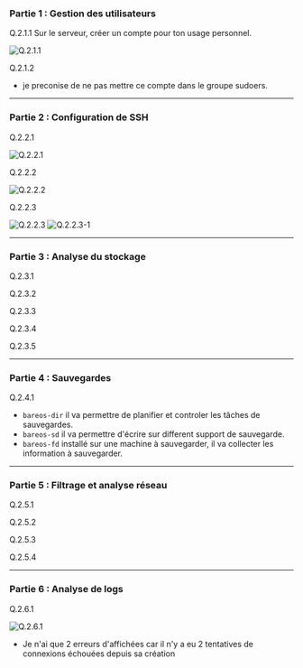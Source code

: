 ### Partie 1 : Gestion des utilisateurs

Q.2.1.1 Sur le serveur, créer un compte pour ton usage personnel.

![Q.2.1.1](<Capture d'écran 2024-06-21 100623.png>)

Q.2.1.2

- je preconise de ne pas mettre ce compte dans le groupe sudoers.

___

### Partie 2 : Configuration de SSH

Q.2.2.1

![Q.2.2.1](<Capture d'écran 2024-06-21 100930.png>)

Q.2.2.2

![Q.2.2.2](<Capture d'écran 2024-06-21 101507.png>)

Q.2.2.3

![Q.2.2.3](<Capture d'écran 2024-06-21 101011.png>)
![Q.2.2.3-1](<Capture d'écran 2024-06-21 102249.png>)

___

### Partie 3 : Analyse du stockage

Q.2.3.1

Q.2.3.2

Q.2.3.3

Q.2.3.4

Q.2.3.5

___

### Partie 4 : Sauvegardes

Q.2.4.1

- `bareos-dir` il va permettre de planifier et controler les tâches de sauvegardes.
- `bareos-sd` il va permettre d'écrire sur different support de sauvegarde.
- `bareos-fd` installé sur une machine à sauvegarder, il va collecter les information à sauvegarder.

___

### Partie 5 : Filtrage et analyse réseau

Q.2.5.1

Q.2.5.2

Q.2.5.3

Q.2.5.4

___

### Partie 6 : Analyse de logs

Q.2.6.1

![Q.2.6.1](<Capture d'écran 2024-06-21 122156.png>)


- Je n'ai que 2 erreurs d'affichées car il n'y a eu 2 tentatives de connexions échouées depuis sa création
